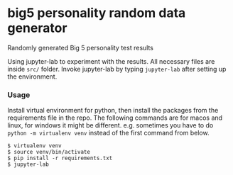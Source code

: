 # big5 personality random data generator
Randomly generated Big 5 personality test results

Using jupyter-lab to experiment with the results. All necessary files are inside
`src/` folder. Invoke jupyter-lab by typing `jupyter-lab` after setting up the
environment.

### Usage

Install virtual environment for python, then install the packages from the
requirements file in the repo. The following commands are for macos and linux,
for windows it might be different. e.g. sometimes you have to do `python -m
virtualenv venv` instead of the first command from below.

```
$ virtualenv venv
$ source venv/bin/activate
$ pip install -r requirements.txt
$ jupyter-lab
```
